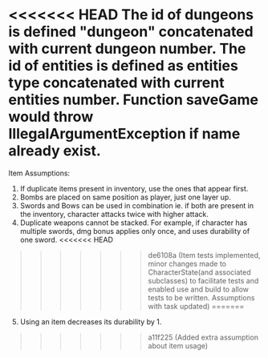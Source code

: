 <<<<<<< HEAD
The id of dungeons is defined "dungeon" concatenated with current dungeon number.
The id of entities is defined as entities type concatenated with current entities number.
Function saveGame would throw IllegalArgumentException if name already exist.
=======
Item Assumptions:
1. If duplicate items present in inventory, use the ones that appear first.
2. Bombs are placed on same position as player, just one layer up.
3. Swords and Bows can be used in combination ie. if both are present in the inventory, character attacks twice with higher attack.
4. Duplicate weapons cannot be stacked. For example, if character has multiple swords, dmg bonus applies only once, and uses
   durability of one sword.
<<<<<<< HEAD
>>>>>>> de6108a (Item tests implemented, minor changes made to CharacterState(and associated subclasses) to facilitate tests and enabled use and build to allow tests to be written. Assumptions with task updated)
=======
5. Using an item decreases its durability by 1.
>>>>>>> a11f225 (Added extra assumption about item usage)
